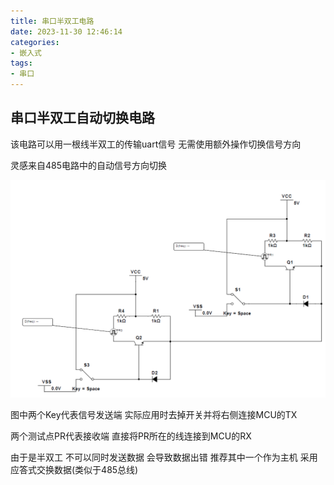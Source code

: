 ```yaml
---
title: 串口半双工电路
date: 2023-11-30 12:46:14
categories:
- 嵌入式
tags:
- 串口
---
```


## 串口半双工自动切换电路

该电路可以用一根线半双工的传输uart信号 无需使用额外操作切换信号方向

灵感来自485电路中的自动信号方向切换

<!-- more -->

![image-20210731160925181](https://raw.githubusercontent.com/czstara12/img_rope/master/img/image-20210731160925181.png)

图中两个Key代表信号发送端 实际应用时去掉开关并将右侧连接MCU的TX

两个测试点PR代表接收端 直接将PR所在的线连接到MCU的RX

由于是半双工 不可以同时发送数据 会导致数据出错 推荐其中一个作为主机 采用应答式交换数据(类似于485总线)
